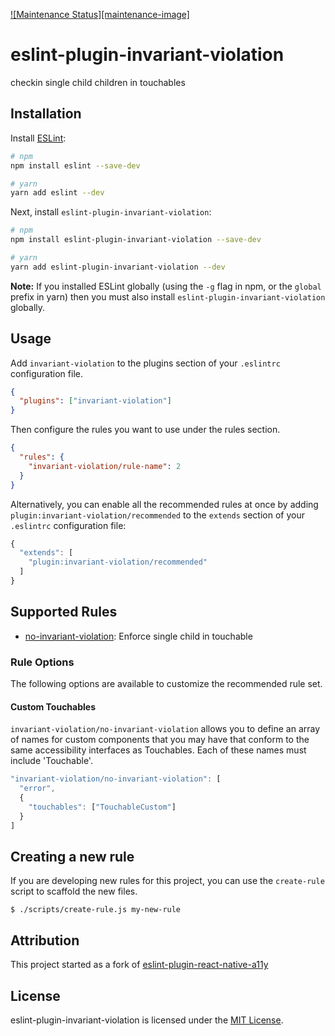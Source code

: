 [![Maintenance Status][maintenance-image]](#maintenance-status)

# eslint-plugin-invariant-violation

checkin single child children in touchables

## Installation

Install [ESLint](http://eslint.org):

```sh
# npm
npm install eslint --save-dev

# yarn
yarn add eslint --dev
```

Next, install `eslint-plugin-invariant-violation`:

```sh
# npm
npm install eslint-plugin-invariant-violation --save-dev

# yarn
yarn add eslint-plugin-invariant-violation --dev
```

**Note:** If you installed ESLint globally (using the `-g` flag in npm, or the `global` prefix in yarn) then you must also install `eslint-plugin-invariant-violation` globally.

## Usage

Add `invariant-violation` to the plugins section of your `.eslintrc` configuration file.

```json
{
  "plugins": ["invariant-violation"]
}
```

Then configure the rules you want to use under the rules section.

```json
{
  "rules": {
    "invariant-violation/rule-name": 2
  }
}
```

Alternatively, you can enable all the recommended rules at once by adding `plugin:invariant-violation/recommended` to the `extends` section of your `.eslintrc` configuration file:

```js
{
  "extends": [
    "plugin:invariant-violation/recommended"
  ]
}
```

## Supported Rules

- [no-invariant-violation](docs/rules/no-invariant-violation.md): Enforce single child in touchable

### Rule Options

The following options are available to customize the recommended rule set.

#### Custom Touchables

`invariant-violation/no-invariant-violation` allows you to define an array of names for custom components that you may have that conform to the same accessibility interfaces as Touchables. Each of these names must include 'Touchable'.

```js
"invariant-violation/no-invariant-violation": [
  "error",
  {
    "touchables": ["TouchableCustom"]
  }
]
```

## Creating a new rule

If you are developing new rules for this project, you can use the `create-rule`
script to scaffold the new files.

```
$ ./scripts/create-rule.js my-new-rule
```

## Attribution

This project started as a fork of [eslint-plugin-react-native-a11y](https://github.com/FormidableLabs/eslint-plugin-react-native-a11y)

## License

eslint-plugin-invariant-violation is licensed under the [MIT License](LICENSE.md).
